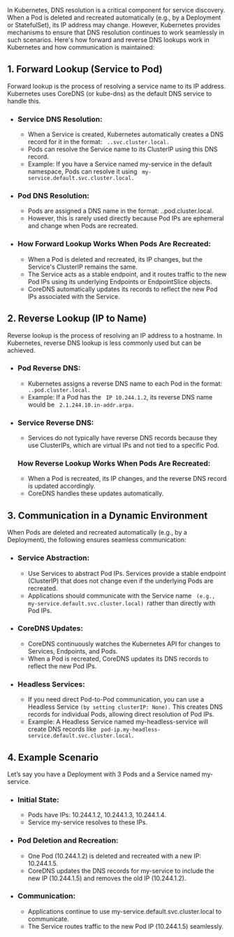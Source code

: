 <p> In Kubernetes, DNS resolution is a critical component for service discovery. When a Pod is deleted and recreated automatically (e.g., by a Deployment or StatefulSet), its IP address may change. However, Kubernetes provides mechanisms to ensure that DNS resolution continues to work seamlessly in such scenarios. Here's how forward and reverse DNS lookups work in Kubernetes and how communication is maintained: </p>

 <!-- This is a 1st line -->
<h2> 1. Forward Lookup (Service to Pod)</h2>
<p> Forward lookup is the process of resolving a service name to its IP address. Kubernetes uses CoreDNS (or kube-dns) as the default DNS service to handle this.</p> 
<ul>
    <li> <h3>  Service DNS Resolution: </h3></li>
  <ul>
    <li>When a Service is created, Kubernetes automatically creates a DNS record for it in the format: <code style="color : name_color"> <service-name>.<namespace>.svc.cluster.local.</code></li>
    <li>Pods can resolve the Service name to its ClusterIP using this DNS record.</li>
    <li>Example: If you have a Service named my-service in the default namespace, Pods can resolve it using <code style="color : name_color"> my-service.default.svc.cluster.local. </code></li>
  </ul>
</ul>
<!-- This is a 2nd line -->      
    <ul>
      <li> <h3> Pod DNS Resolution: </h3> </li>
        <ul>
            <li>Pods are assigned a DNS name in the format: <pod-ip>.<namespace>.pod.cluster.local.</li>
             <li>However, this is rarely used directly because Pod IPs are ephemeral and change when Pods are recreated.</li> 
        </ul>
    </ul>
<!-- This is a 3rd line -->  
<ul>
  <li> <h3> How Forward Lookup Works When Pods Are Recreated:</h3> </li>
  <ul>
      <li>When a Pod is deleted and recreated, its IP changes, but the Service's ClusterIP remains the same.</li>
      <li>The Service acts as a stable endpoint, and it routes traffic to the new Pod IPs using its underlying Endpoints or EndpointSlice objects.</li>
      <li>CoreDNS automatically updates its records to reflect the new Pod IPs associated with the Service.  </li> 
  </ul>
</ul>
             
<!-- This is a 4th line -->
<h2>2. Reverse Lookup (IP to Name)</h2>
<p>Reverse lookup is the process of resolving an IP address to a hostname. In Kubernetes, reverse DNS lookup is less commonly used but can be achieved.</p>
<ul>
    <li> <h3> Pod Reverse DNS:</h3></li>
  <ul>
    <li>Kubernetes assigns a reverse DNS name to each Pod in the format: <code style="color : name_color"> <pod-ip>.<namespace>.pod.cluster.local.</code></li>
    <li>Example: If a Pod has the <code style="color : name_color"> IP 10.244.1.2</code>, its reverse DNS name would be <code style="color : name_color"> 2.1.244.10.in-addr.arpa.</code></li> 
  </ul>
</ul>
     
<!-- This is a 3rd line -->  
<ul> 
    <li> <h3>Service Reverse DNS:</h3> </li>
  <ul>
    <li> Services do not typically have reverse DNS records because they use ClusterIPs, which are virtual IPs and not tied to a specific Pod.</li> 
  </ul>
</ul>

<!-- This is a 3rd line --> 
<ul>
   <h3>How Reverse Lookup Works When Pods Are Recreated:</h3> </li>
  <ul>
      <li> When a Pod is recreated, its IP changes, and the reverse DNS record is updated accordingly. </li>
      <li> CoreDNS handles these updates automatically. </li>
  </ul>
</ul>

<!-- This is a Heading line -->
<h2> 3. Communication in a Dynamic Environment</h2>
   <p> When Pods are deleted and recreated automatically (e.g., by a Deployment), the following ensures seamless communication: </p>
<!-- This is a sube heading line -->
<ul>
   <li> <h3> Service Abstraction:</h3> </li>
 <ul>
    <li>Use Services to abstract Pod IPs. Services provide a stable endpoint (ClusterIP) that does not change even if the underlying Pods are recreated.</li>
    <li>Applications should communicate with the Service name <code style="color : name_color"> (e.g., my-service.default.svc.cluster.local) </code>rather than directly with Pod IPs.</li>
  </ul>
</ul> 
<ul>
<li> <h3>CoreDNS Updates:</h3></li>
  <ul>
    <li>CoreDNS continuously watches the Kubernetes API for changes to Services, Endpoints, and Pods. </li>
    <li> When a Pod is recreated, CoreDNS updates its DNS records to reflect the new Pod IPs.</li>
  </ul>
</ul>
<ul>
   <li> <h3>Headless Services:</h3></li>
 <ul>
    <li> If you need direct Pod-to-Pod communication, you can use a Headless Service <code style="color : name_color">(by setting clusterIP: None).</code> This creates DNS records for individual Pods, allowing direct resolution of Pod IPs.</li>
    <li> Example: A Headless Service named my-headless-service will create DNS records like <code style="color : name_color"> pod-ip.my-headless-service.default.svc.cluster.local.</code></li>
  </ul>
</ul>

<!-- This is a Heading line -->
<h2>4. Example Scenario</h2>
 <p>Let’s say you have a Deployment with 3 Pods and a Service named my-service.</p>
 <ul>
   <li> <h3> Initial State:</h3> </li>
   <ul>
       <li>Pods have IPs: 10.244.1.2, 10.244.1.3, 10.244.1.4.</li>
       <li>Service my-service resolves to these IPs.</li>
    </ul>
</ul> 
<ul>
   <li> <h3> Pod Deletion and Recreation:</h3> </li>
 <ul>
    <li>One Pod (10.244.1.2) is deleted and recreated with a new IP: 10.244.1.5.</li>
    <li>CoreDNS updates the DNS records for my-service to include the new IP (10.244.1.5) and removes the old IP (10.244.1.2).</li>
    </ul>
</ul> 
 <ul>
   <li> <h3>Communication:</h3> </li>
  <ul>
       <li>Applications continue to use my-service.default.svc.cluster.local to communicate.</li>
        <li>The Service routes traffic to the new Pod IP (10.244.1.5) seamlessly.</li>
  </ul>
</ul> 
